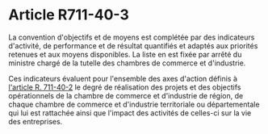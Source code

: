 # Article R711-40-3

<p>La convention d'objectifs et de moyens est complétée par des indicateurs d'activité, de performance et de résultat quantifiés et adaptés aux priorités retenues et aux moyens disponibles. La liste en est fixée par arrêté du ministre chargé de la tutelle des chambres de commerce et d'industrie.</p><p>Ces indicateurs évaluent pour l'ensemble des axes d'action définis à <a href='/affichCodeArticle.do?cidTexte=LEGITEXT000005634379&idArticle=LEGIARTI000029719767&dateTexte=&categorieLien=id' title='Code de commerce - art. R711-40-2 (Ab)'>l'article R. 711-40-2</a> le degré de réalisation des projets et des objectifs opérationnels de la chambre de commerce et d'industrie de région, de chaque chambre de commerce et d'industrie territoriale ou départementale qui lui est rattachée ainsi que l'impact des activités de celles-ci sur la vie des entreprises.</p>